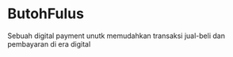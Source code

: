 # ButohFulus
Sebuah digital payment unutk memudahkan transaksi jual-beli dan pembayaran di era digital
